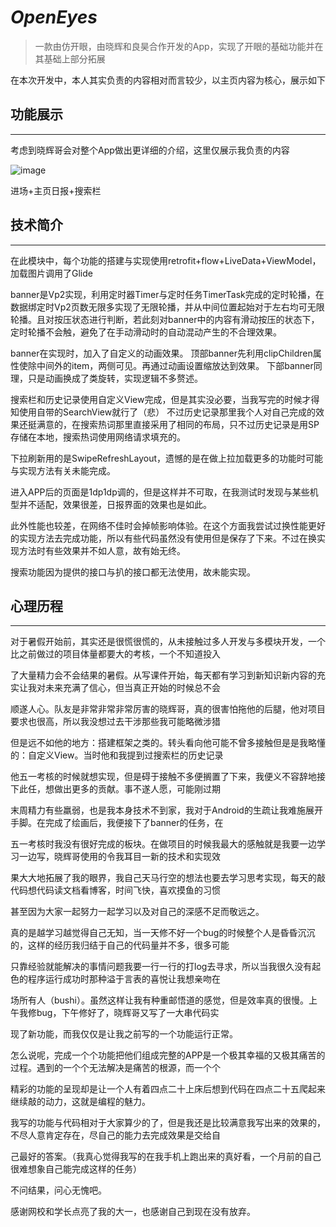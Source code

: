 # *OpenEyes*

> 一款由仿开眼，由晓辉和良昊合作开发的App，实现了开眼的基础功能并在其基础上部分拓展

在本次开发中，本人其实负责的内容相对而言较少，以主页内容为核心，展示如下

## 功能展示

___

考虑到晓辉哥会对整个App做出更详细的介绍，这里仅展示我负责的内容

![image](https://github.com/Gentlemuqiu/SumTest/blob/Shilh_feature/Show/gt_2023727_34834_v_gif.gif)

进场+主页日报+搜索栏

## 技术简介

___

在此模块中，每个功能的搭建与实现使用retrofit+flow+LiveData+ViewModel，加载图片调用了Glide

banner是Vp2实现，利用定时器Timer与定时任务TimerTask完成的定时轮播，在数据绑定时Vp2页数无限多实现了无限轮播，并从中间位置起始对于左右均可无限轮播。且对按压状态进行判断，若此刻对banner中的内容有滑动按压的状态下，定时轮播不会触，避免了在手动滑动时的自动混动产生的不合理效果。

banner在实现时，加入了自定义的动画效果。
顶部banner先利用clipChildren属性使除中间外的item，两侧可见。再通过动画设置缩放达到效果。
下部banner同理，只是动画换成了类旋转，实现逻辑不多赘述。

搜索栏和历史记录使用自定义View完成，但是其实没必要，当我写完的时候才得知使用自带的SearchView就行了（悲）
不过历史记录那里我个人对自己完成的效果还挺满意的，在搜索热词那里直接采用了相同的布局，只不过历史记录是用SP存储在本地，搜索热词使用网络请求填充的。

下拉刷新用的是SwipeRefreshLayout，遗憾的是在做上拉加载更多的功能时可能与实现方法有关未能完成。

进入APP后的页面是1dp1dp调的，但是这样并不可取，在我测试时发现与某些机型并不适配，效果很差，日报界面的效果也是如此。

此外性能也较差，在网络不佳时会掉帧影响体验。在这个方面我尝试过换性能更好的实现方法去完成功能，所以有些代码虽然没有使用但是保存了下来。不过在换实现方法时有些效果并不如人意，故有始无终。

搜索功能因为提供的接口与扒的接口都无法使用，故未能实现。

## 心理历程

___

对于暑假开始前，其实还是很慌很慌的，从未接触过多人开发与多模块开发，一个比之前做过的项目体量都要大的考核，一个不知道投入

了大量精力会不会结果的暑假。从写课件开始，每天都有学习到新知识新内容的充实让我对未来充满了信心，但当真正开始的时候总不会

顺遂人心。队友是非常非常非常厉害的晓辉哥，真的很害怕拖他的后腿，他对项目要求也很高，所以我没想过去干涉那些我可能略微涉猎

但是远不如他的地方：搭建框架之类的。转头看向他可能不曾多接触但是是我略懂的：自定义View。当时他和我提到过搜索栏的历史记录

他五一考核的时候就想实现，但是碍于接触不多便搁置了下来，我便义不容辞地接下此任，想做出更多的贡献。事不遂人愿，可能刚过期

末周精力有些羸弱，也是我本身技术不到家，我对于Android的生疏让我难施展开手脚。在完成了绘画后，我便接下了banner的任务，在

五一考核时我没有很好完成的板块。在做项目的时候我最大的感触就是我要一边学习一边写，晓辉哥使用的令我耳目一新的技术和实现效

果大大地拓展了我的眼界，我自己天马行空的想法也要去学习思考实现，每天的敲代码想代码读文档看博客，时间飞快，喜欢摸鱼的习惯

甚至因为大家一起努力一起学习以及对自己的深感不足而敬远之。

真的是越学习越觉得自己无知，当一天修不好一个bug的时候整个人是昏昏沉沉的，这样的经历我归结于自己的代码量并不多，很多可能

只靠经验就能解决的事情问题我要一行一行的打log去寻求，所以当我很久没有起色的程序运行成功时那种溢于言表的喜悦让我想亲吻在

场所有人（bushi）。虽然这样让我有种重邮悟道的感觉，但是效率真的很慢。上午我修bug，下午修好了，晓辉哥又写了一大串代码实

现了新功能，而我仅仅是让我之前写的一个功能运行正常。

怎么说呢，完成一个个功能把他们组成完整的APP是一个极其幸福的又极其痛苦的过程。遇到的一个个无法解决是痛苦的根源，而一个个

精彩的功能的呈现却是让一个人有着四点二十上床后想到代码在四点二十五爬起来继续敲的动力，这就是编程的魅力。

我写的功能与代码相对于大家算少的了，但是我还是比较满意我写出来的效果的，不尽人意肯定存在，尽自己的能力去完成效果是交给自

己最好的答案。（我真心觉得我写的在我手机上跑出来的真好看，一个月前的自己很难想象自己能完成这样的任务）

不问结果，问心无愧吧。

感谢网校和学长点亮了我的大一，也感谢自己到现在没有放弃。
